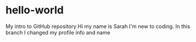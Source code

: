 # hello-world
My intro to GitHub repository
Hi my name is Sarah
I'm new to coding.  In this branch I changed my profile info and name
